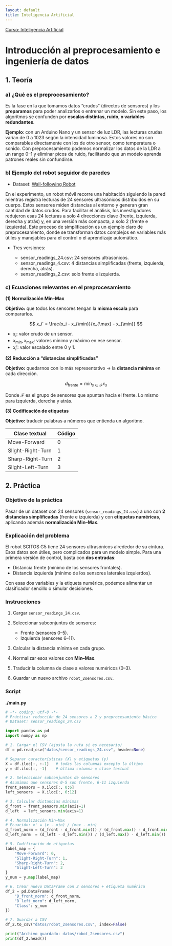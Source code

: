 ```yaml
---
layout: default
title: Inteligencia Artificial
---
```

[Curso: Inteligencia Artificial](index)

# Introducción al preprocesamiento e ingeniería de datos

## 1. Teoría 

### a) ¿Qué es el preprocesamiento?

Es la fase en la que tomamos datos “crudos” (directos de sensores) y los **preparamos** para poder analizarlos o entrenar un modelo.
Sin este paso, los algoritmos se confunden por **escalas distintas, ruido, o variables redundantes**.

**Ejemplo**: con un Arduino Nano y un sensor de luz LDR, las lecturas crudas varían de 0 a 1023 según la intensidad luminosa. 
Estos valores no son comparables directamente con los de otro sensor, como temperatura o sonido. 
Con preprocesamiento podemos normalizar los datos de la LDR a un rango 0–1 y eliminar picos de ruido, facilitando que un modelo aprenda patrones reales sin confundirse.

### b) Ejemplo del robot seguidor de paredes

* Dataset: [Wall-following Robot](https://www.kaggle.com/datasets/uciml/wall-following-robot?resource=download)

En el experimento, un robot móvil recorre una habitación siguiendo la pared mientras registra lecturas de 24 sensores ultrasónicos distribuidos en su cuerpo. 
Estos sensores miden distancias al entorno y generan gran cantidad de datos crudos. 
Para facilitar el análisis, los investigadores redujeron esas 24 lecturas a solo 4 direcciones clave (frente, izquierda, derecha y atrás) y, en una versión más compacta, a solo 2 (frente e izquierda). 
Este proceso de simplificación es un ejemplo claro de preprocesamiento, donde se transforman datos complejos en variables más útiles y manejables para el control o el aprendizaje automático.

* Tres versiones:

  * sensor_readings_24.csv: 24 sensores ultrasónicos.
  * sensor_readings_4.csv: 4 distancias simplificadas (frente, izquierda, derecha, atrás).
  * sensor_readings_2.csv: solo frente e izquierda.

### c) Ecuaciones relevantes en el preprocesamiento

**(1) Normalización Min–Max**

**Objetivo:** que todos los sensores tengan la **misma escala** para compararlos.

$$
x_i' = \frac{x_i - x_{\min}}{x_{\max} - x_{\min}}
$$

* $x_i$: valor crudo de un sensor.
* $x_{\min}, x_{\max}$: valores mínimo y máximo en ese sensor.
* $x_i'$: valor escalado entre 0 y 1.

**(2) Reducción a “distancias simplificadas”**

**Objetivo:** quedarnos con lo más representativo → la **distancia mínima** en cada dirección.

$$
d_{\text{frente}} = \min_{s\in \mathcal{F}} x_s
$$

Donde $\mathcal{F}$ es el grupo de sensores que apuntan hacia el frente. Lo mismo para izquierda, derecha y atrás.


**(3) Codificación de etiquetas**

**Objetivo:** traducir palabras a números que entienda un algoritmo.

| Clase textual     | Código |
| ----------------- | ------ |
| Move-Forward      | 0      |
| Slight-Right-Turn | 1      |
| Sharp-Right-Turn  | 2      |
| Slight-Left-Turn  | 3      |


## 2. Práctica 

### Objetivo de la práctica

Pasar de un dataset con 24 sensores (`sensor_readings_24.csv`) a uno con **2 distancias simplificadas** (frente e izquierda) y con **etiquetas numéricas**, aplicando además **normalización Min–Max**.


### Explicación del problema

El robot SCITOS G5 tiene 24 sensores ultrasónicos alrededor de su cintura. Esos datos son útiles, pero complicados para un modelo simple. Para una primera versión de control, basta con **dos entradas**:

* Distancia frente (mínimo de los sensores frontales).
* Distancia izquierda (mínimo de los sensores laterales izquierdos).

Con esas dos variables y la etiqueta numérica, podemos alimentar un clasificador sencillo o simular decisiones.

### Instrucciones

1. Cargar `sensor_readings_24.csv`.
2. Seleccionar subconjuntos de sensores:

   * Frente (sensores 0–5).
   * Izquierda (sensores 6–11).
3. Calcular la distancia mínima en cada grupo.
4. Normalizar esos valores con **Min–Max**.
5. Traducir la columna de clase a valores numéricos (0–3).
6. Guardar un nuevo archivo `robot_2sensores.csv`.


### Script

**./main.py**

```python
# -*- coding: utf-8 -*-
# Práctica: reducción de 24 sensores a 2 y preprocesamiento básico
# Dataset: sensor_readings_24.csv

import pandas as pd
import numpy as np

# 1. Cargar el CSV (ajusta la ruta si es necesario)
df = pd.read_csv("datos/sensor_readings_24.csv", header=None)

# Separar características (X) y etiquetas (y)
X = df.iloc[:, :-1]   # todas las columnas excepto la última
y = df.iloc[:, -1]    # última columna = clase textual

# 2. Seleccionar subconjuntos de sensores
# Asumimos que sensores 0-5 son frente, 6-11 izquierda
front_sensors = X.iloc[:, 0:6]
left_sensors  = X.iloc[:, 6:12]

# 3. Calcular distancias mínimas
d_front = front_sensors.min(axis=1)
d_left  = left_sensors.min(axis=1)

# 4. Normalización Min–Max
# Ecuación: x' = (x - min) / (max - min)
d_front_norm = (d_front - d_front.min()) / (d_front.max() - d_front.min())
d_left_norm  = (d_left - d_left.min()) / (d_left.max() - d_left.min())

# 5. Codificación de etiquetas
label_map = {
    "Move-Forward": 0,
    "Slight-Right-Turn": 1,
    "Sharp-Right-Turn": 2,
    "Slight-Left-Turn": 3
}
y_num = y.map(label_map)

# 6. Crear nuevo DataFrame con 2 sensores + etiqueta numérica
df_2 = pd.DataFrame({
    "D_front_norm": d_front_norm,
    "D_left_norm": d_left_norm,
    "Class": y_num
})

# 7. Guardar a CSV
df_2.to_csv("datos/robot_2sensores.csv", index=False)

print("Archivo guardado: datos/robot_2sensores.csv")
print(df_2.head())
```

